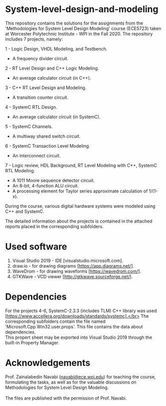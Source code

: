 # System-level-design-and-modeling

This repository contains the solutions for the assignments from the 'Methodologies for System Level Design Modeling' course (ECE5723) taken at Worcester Polytechnic Institute - WPI in the Fall 2020. The repository includes 7 projects, namely:

1 - Logic Design, VHDL Modeling, and Testbench. </br>
  * A frequency divider circuit. </br>
  
2 - RT Level Design and C++ Logic Modeling. </br>
  * An average calculator circuit (in C++). </br>
  
3 - C++ RT Level Design and Modeling. </br>
  * A transition counter circuit. </br>
  
4 - SystemC RTL Design. </br>
  * An average calculator circuit (in SystemC). </br>
  
5 - SystemC Channels. </br>
  * A multiway shared switch circuit. </br>
  
6 - SystemC Transaction Level Modeling. </br>
  * An interconnect circuit. </br>
  
7 - Logic review, HDL Background, RT Level Modeling with C++, SystemC RTL Modeling. </br>
  * A 1011 Moore sequence detector circuit. </br>
  * An 8-bit, 4-function ALU circuit. </br>
  * A processing element for Taylor series approximate calculation of 1/(1-x). </br>

During the course, various digital hardware systems were modeled using C++ and SystemC.

The detailed information about the projects is contained in the attached reports placed in the corresponding subfolders.

# Used software
1. Visual Studio 2019 - IDE [visualstudio.microsoft.com].
2. draw.io - for drawing diagrams [https://app.diagrams.net/].
3. WaveDrom - for drawing waveforms [https://wavedrom.com/].
4. GTKWave - VCD viewer [http://gtkwave.sourceforge.net/].

# Dependencies
For the projects 4-6, SystemC-2.3.3 (includes TLM) C++ library was used [https://www.accellera.org/downloads/standards/systemc].</br>
The corresponding subfolders contain the file named 'Microsoft.Cpp.Win32.user.props'. This file contains the data about dependencies.</br>
This propert sheet may be exported into Visual Studio 2019 through the built-in Property Manager.

# Acknowledgements
Prof. Zainalabedin Navabi (navabi@ece.wpi.edu) for teaching the course, formulating the tasks, as well as for the valuable discussions on Methodologies for System Level Design Modeling. </br></br> The files are published with the permission of Prof. Navabi.
